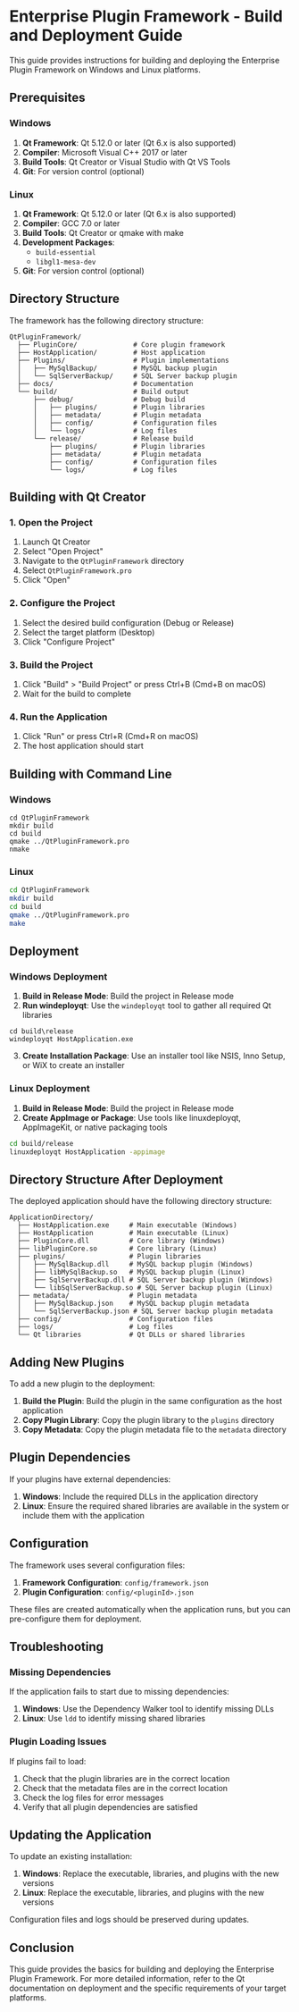 # Enterprise Plugin Framework - Build and Deployment Guide

This guide provides instructions for building and deploying the Enterprise Plugin Framework on Windows and Linux platforms.

## Prerequisites

### Windows

1. **Qt Framework**: Qt 5.12.0 or later (Qt 6.x is also supported)
2. **Compiler**: Microsoft Visual C++ 2017 or later
3. **Build Tools**: Qt Creator or Visual Studio with Qt VS Tools
4. **Git**: For version control (optional)

### Linux

1. **Qt Framework**: Qt 5.12.0 or later (Qt 6.x is also supported)
2. **Compiler**: GCC 7.0 or later
3. **Build Tools**: Qt Creator or qmake with make
4. **Development Packages**: 
   - `build-essential`
   - `libgl1-mesa-dev`
5. **Git**: For version control (optional)

## Directory Structure

The framework has the following directory structure:

```
QtPluginFramework/
  ├── PluginCore/              # Core plugin framework
  ├── HostApplication/         # Host application
  ├── Plugins/                 # Plugin implementations
  │   ├── MySqlBackup/         # MySQL backup plugin
  │   └── SqlServerBackup/     # SQL Server backup plugin
  ├── docs/                    # Documentation
  └── build/                   # Build output
      ├── debug/               # Debug build
      │   ├── plugins/         # Plugin libraries
      │   ├── metadata/        # Plugin metadata
      │   ├── config/          # Configuration files
      │   └── logs/            # Log files
      └── release/             # Release build
          ├── plugins/         # Plugin libraries
          ├── metadata/        # Plugin metadata
          ├── config/          # Configuration files
          └── logs/            # Log files
```

## Building with Qt Creator

### 1. Open the Project

1. Launch Qt Creator
2. Select "Open Project"
3. Navigate to the `QtPluginFramework` directory
4. Select `QtPluginFramework.pro`
5. Click "Open"

### 2. Configure the Project

1. Select the desired build configuration (Debug or Release)
2. Select the target platform (Desktop)
3. Click "Configure Project"

### 3. Build the Project

1. Click "Build" > "Build Project" or press Ctrl+B (Cmd+B on macOS)
2. Wait for the build to complete

### 4. Run the Application

1. Click "Run" or press Ctrl+R (Cmd+R on macOS)
2. The host application should start

## Building with Command Line

### Windows

```batch
cd QtPluginFramework
mkdir build
cd build
qmake ../QtPluginFramework.pro
nmake
```

### Linux

```bash
cd QtPluginFramework
mkdir build
cd build
qmake ../QtPluginFramework.pro
make
```

## Deployment

### Windows Deployment

1. **Build in Release Mode**: Build the project in Release mode
2. **Run windeployqt**: Use the `windeployqt` tool to gather all required Qt libraries

```batch
cd build\release
windeployqt HostApplication.exe
```

3. **Create Installation Package**: Use an installer tool like NSIS, Inno Setup, or WiX to create an installer

### Linux Deployment

1. **Build in Release Mode**: Build the project in Release mode
2. **Create AppImage or Package**: Use tools like linuxdeployqt, AppImageKit, or native packaging tools

```bash
cd build/release
linuxdeployqt HostApplication -appimage
```

## Directory Structure After Deployment

The deployed application should have the following directory structure:

```
ApplicationDirectory/
  ├── HostApplication.exe     # Main executable (Windows)
  ├── HostApplication         # Main executable (Linux)
  ├── PluginCore.dll          # Core library (Windows)
  ├── libPluginCore.so        # Core library (Linux)
  ├── plugins/                # Plugin libraries
  │   ├── MySqlBackup.dll     # MySQL backup plugin (Windows)
  │   ├── libMySqlBackup.so   # MySQL backup plugin (Linux)
  │   ├── SqlServerBackup.dll # SQL Server backup plugin (Windows)
  │   └── libSqlServerBackup.so # SQL Server backup plugin (Linux)
  ├── metadata/               # Plugin metadata
  │   ├── MySqlBackup.json    # MySQL backup plugin metadata
  │   └── SqlServerBackup.json # SQL Server backup plugin metadata
  ├── config/                 # Configuration files
  ├── logs/                   # Log files
  └── Qt libraries            # Qt DLLs or shared libraries
```

## Adding New Plugins

To add a new plugin to the deployment:

1. **Build the Plugin**: Build the plugin in the same configuration as the host application
2. **Copy Plugin Library**: Copy the plugin library to the `plugins` directory
3. **Copy Metadata**: Copy the plugin metadata file to the `metadata` directory

## Plugin Dependencies

If your plugins have external dependencies:

1. **Windows**: Include the required DLLs in the application directory
2. **Linux**: Ensure the required shared libraries are available in the system or include them with the application

## Configuration

The framework uses several configuration files:

1. **Framework Configuration**: `config/framework.json`
2. **Plugin Configuration**: `config/<pluginId>.json`

These files are created automatically when the application runs, but you can pre-configure them for deployment.

## Troubleshooting

### Missing Dependencies

If the application fails to start due to missing dependencies:

1. **Windows**: Use the Dependency Walker tool to identify missing DLLs
2. **Linux**: Use `ldd` to identify missing shared libraries

### Plugin Loading Issues

If plugins fail to load:

1. Check that the plugin libraries are in the correct location
2. Check that the metadata files are in the correct location
3. Check the log files for error messages
4. Verify that all plugin dependencies are satisfied

## Updating the Application

To update an existing installation:

1. **Windows**: Replace the executable, libraries, and plugins with the new versions
2. **Linux**: Replace the executable, libraries, and plugins with the new versions

Configuration files and logs should be preserved during updates.

## Conclusion

This guide provides the basics for building and deploying the Enterprise Plugin Framework. For more detailed information, refer to the Qt documentation on deployment and the specific requirements of your target platforms.